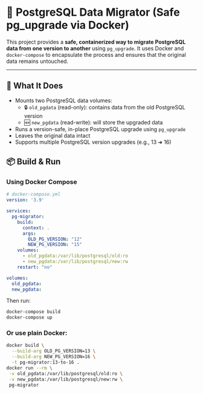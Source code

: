# 🐘 PostgreSQL Data Migrator (Safe pg_upgrade via Docker)

This project provides a **safe, containerized way to migrate PostgreSQL data from one version to another** using `pg_upgrade`. It uses Docker and `docker-compose` to encapsulate the process and ensures that the original data remains untouched.

---

## 🚀 What It Does

- Mounts two PostgreSQL data volumes:
  - 🔒 `old_pgdata` (read-only): contains data from the old PostgreSQL version
  - 🆕 `new_pgdata` (read-write): will store the upgraded data
- Runs a version-safe, in-place PostgreSQL upgrade using `pg_upgrade`
- Leaves the original data intact
- Supports multiple PostgreSQL version upgrades (e.g., 13 ➜ 16)


## 📦 Build & Run

### Using Docker Compose
```yaml
# docker-compose.yml
version: '3.9'

services:
  pg-migrator:
    build:
      context: .
      args:
        OLD_PG_VERSION: "12"
        NEW_PG_VERSION: "15"
    volumes:
      - old_pgdata:/var/lib/postgresql/old:ro
      - new_pgdata:/var/lib/postgresql/new:rw
    restart: "no"

volumes:
  old_pgdata:
  new_pgdata:
```

Then run:

```bash
docker-compose build
docker-compose up
```

### Or use plain Docker:

```bash
docker build \
  --build-arg OLD_PG_VERSION=13 \
  --build-arg NEW_PG_VERSION=16 \
  -t pg-migrator:13-to-16 .
docker run --rm \
 -v old_pgdata:/var/lib/postgresql/old:ro \
 -v new_pgdata:/var/lib/postgresql/new:rw \
 pg-migrator
```